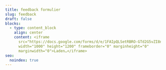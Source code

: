 ```yaml
---
title: feedback formulier
slug: feedback
draft: false
blocks:
  - type: content_block
    align: center
    content: <iframe
      src="https://docs.google.com/forms/d/e/1FAIpQLSetRBRO-GTd2G5vZI8nlDbVGwv2liCsEk4iY4B0e4UgR1l4eA/viewform?embedded=true"
      width="1000" height="1200" frameborder="0" marginheight="0"
      marginwidth="0">Laden…</iframe>
seo:
  noindex: true
---
```

